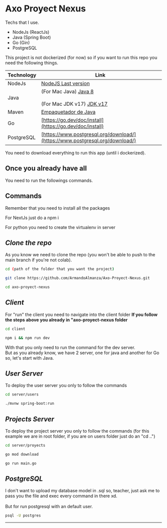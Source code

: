 # Axo Proyect Nexus

Techs that I use.

-   NodeJs (ReactJs)
-   Java (Spring Boot)
-   Go (Gin)
-   PostgreSQL

This project is not dockerized (for now) so if you want to run this repo you need the following things.

| Technology | Link                                                                                                                                                                                                                                                                  |
| ---------- | --------------------------------------------------------------------------------------------------------------------------------------------------------------------------------------------------------------------------------------------------------------------- |
| NodeJs     | [NodeJS Last version](https://nodejs.org/en/download/current)                                                                                                                                                                                      |
| Java       | (For Mac Java) [Java 8](https://www.java.com/es/download/apple.jsp)<br><br>(For Mac JDK v17) [JDK v17](https://www.oracle.com/mx/java/technologies/downloads/#jdk17-mac) |
| Maven      | [Empaquetador de Java](https://maven.apache.org/download.cgi)                                                                                                                                                                                        |
| Go         | [https://go.dev/doc/install](https://go.dev/doc/install)                                                                                                                                                                                                              |
| PostgreSQL | [https://www.postgresql.org/download/](https://www.postgresql.org/download/)                                                                                                                                                                                          |

You need to download everything to run this app (until i dockerized).

## Once you already have all

You need to run the followings commands.

## Commands

Remember that you need to install all the packages

For NextJs just do a npm i

For python you need to create the virtualenv in server

## _Clone the repo_

As you know we need to clone the repo (you won't be able to push to the main branch if you're not colab).

```sh
cd (path of the folder that you want the project)

git clone https://github.com/ArmandoAlmanza/Axo-Proyect-Nexus.git

cd axo-proyect-nexus
```

## _Client_

For "run" the client you need to navigate into the client folder **If you follow the steps above you already in "axo-proyect-nexus folder**

```sh
cd client

npm i && npm run dev
```

With that you only need to run the command for the dev server.  
But as you already know, we have 2 server, one for java and another for Go so, let's start with Java.

## _User Server_

To deploy the user server you only to follow the commands

```sh
cd server/users

./mvnw spring-boot:run

```

## _Projects Server_

To deploy the project server you only to follow the commands (for this example we are in root folder, if you are on users folder just do an "cd ..")

```sh
cd server/proyects

go mod download

go run main.go

```

## _PostgreSQL_

I don't want to upload my database model in .sql so, teacher, just ask me to pass you the file and exec every command in there xd.  
<br>
But for run postgresql with an default user.

```sh
psql -U postgres
```


<hr>
